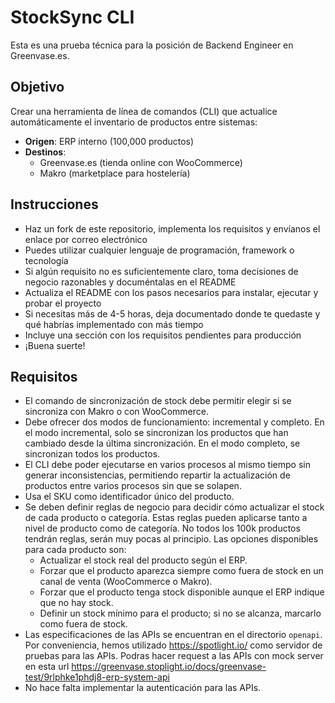 # StockSync CLI 

Esta es una prueba técnica para la posición de Backend Engineer en Greenvase.es.

## Objetivo

Crear una herramienta de línea de comandos (CLI) que actualice automáticamente el inventario de productos entre sistemas:

- **Origen**: ERP interno (100,000 productos)
- **Destinos**: 
  - Greenvase.es (tienda online con WooCommerce)
  - Makro (marketplace para hostelería)

## Instrucciones

- Haz un fork de este repositorio, implementa los requisitos y envíanos el enlace por correo electrónico
- Puedes utilizar cualquier lenguaje de programación, framework o tecnología
- Si algún requisito no es suficientemente claro, toma decisiones de negocio razonables y documéntalas en el README
- Actualiza el README con los pasos necesarios para instalar, ejecutar y probar el proyecto
- Si necesitas más de 4-5 horas, deja documentado donde te quedaste y qué habrías implementado con más tiempo
- Incluye una sección con los requisitos pendientes para producción
- ¡Buena suerte!



## Requisitos

- El comando de sincronización de stock debe permitir elegir si se sincroniza con Makro o con WooCommerce.
- Debe ofrecer dos modos de funcionamiento: incremental y completo. En el modo incremental, solo se sincronizan los productos que han cambiado desde la última sincronización. En el modo completo, se sincronizan todos los productos.
- El CLI debe poder ejecutarse en varios procesos al mismo tiempo sin generar inconsistencias, permitiendo repartir la actualización de productos entre varios procesos sin que se solapen.
- Usa el SKU como identificador único del producto.
- Se deben definir reglas de negocio para decidir cómo actualizar el stock de cada producto o categoría. Estas reglas pueden aplicarse tanto a nivel de producto como de categoría. No todos los 100k productos tendrán reglas, serán muy pocas al principio. Las opciones disponibles para cada producto son:
  - Actualizar el stock real del producto según el ERP.
  - Forzar que el producto aparezca siempre como fuera de stock en un canal de venta (WooCommerce o Makro).
  - Forzar que el producto tenga stock disponible aunque el ERP indique que no hay stock.
  - Definir un stock mínimo para el producto; si no se alcanza, marcarlo como fuera de stock.
- Las especificaciones de las APIs se encuentran en el directorio `openapi`. Por conveniencia, hemos utilizado https://spotlight.io/ como servidor de pruebas para las APIs. Podras hacer request a las APIs con mock server en esta url https://greenvase.stoplight.io/docs/greenvase-test/9rlphke1phdj8-erp-system-api
- No hace falta implementar la autenticación para las APIs.


